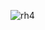 ![rh4](https://github.com/mathieuwillett/h24-v11_inspirations_willett/assets/143769896/e74461bf-61d6-42ca-8341-3b0c74c5a669)
